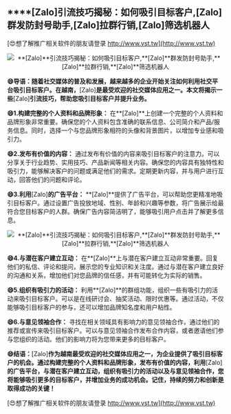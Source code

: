 ## ****[Zalo]**引流技巧揭秘：如何吸引目标客户,**[Zalo]**群发防封号助手,**[Zalo]**拉群行销,**[Zalo]**筛选机器人**

[😍想了解推广相关软件的朋友请登录 http://www.vst.tw](http://www.vst.tw)

 <center><img src="https://vst.tw/MP4/tuiguang/png/8.png" alt="**[Zalo]**引流技巧揭秘：如何吸引目标客户,**[Zalo]**群发防封号助手,**[Zalo]**拉群行销,**[Zalo]**筛选机器人"></center>

**😄导语：随着社交媒体的普及和发展，越来越多的企业开始关注如何利用社交平台吸引目标客户。在越南，**[Zalo]**是最受欢迎的社交媒体应用之一。本文将揭示一些**[Zalo]**引流技巧，帮助您吸引目标客户并提升业务。**

**😄1.构建完整的个人资料和品牌形象：**
在**[Zalo]**上创建一个完整的个人资料和品牌形象非常重要。确保您的个人资料包含准确的联系信息、公司简介和产品/服务信息。同时，选择一个与您品牌形象相符的头像和背景图片，以增加专业感和吸引力。

**😄2.发布有价值的内容：**
通过发布有价值的内容来吸引目标客户的注意力。可以分享关于行业趋势、实用技巧、产品新闻等相关内容。确保您的内容具有独特性和吸引力，能够解决客户的问题或满足他们的需求。定期更新内容，并与用户进行互动，回答他们的问题和评论。

**😄3.利用**[Zalo]**的广告平台：**
**[Zalo]**提供了广告平台，可以帮助您更精准地吸引目标客户。通过设置广告投放地域、性别、年龄和兴趣等参数，将广告展示给最符合您目标客户的人群。确保广告内容简洁明了，能够吸引用户点击并了解更多信息。

 <center><img src="https://vst.tw/MP4/tuiguang/png/5.png" alt="**[Zalo]**引流技巧揭秘：如何吸引目标客户,**[Zalo]**群发防封号助手,**[Zalo]**拉群行销,**[Zalo]**筛选机器人"></center>

**😄4.与潜在客户建立互动：**
在**[Zalo]**上与潜在客户建立互动非常重要。回复他们的私信、评论和提问，展示您的专业知识和关注度。通过与潜在客户建立良好的沟通和关系，增加他们对您品牌的信任感，并有可能转化为实际的销售。

**😄5.组织有吸引力的活动：**
利用**[Zalo]**的群组功能，组织一些有吸引力的活动来吸引目标客户。可以是在线研讨会、抽奖活动、限时优惠等。通过活动，不仅能够吸引目标客户的参与，还可以增加品牌知名度和用户粘性。

**😄6.与意见领袖合作：**
寻找在相关领域具有影响力的意见领袖合作，通过他们的推荐或宣传来吸引目标客户。可以与意见领袖合作发布合作内容，或者邀请他们参与您组织的活动。他们的影响力将为您带来更多的目标客户。

**😄结语：**[Zalo]**作为越南最受欢迎的社交媒体应用之一，为企业提供了吸引目标客户的机会。通过构建完整的个人资料和品牌形象，发布有价值的内容，利用**[Zalo]**的广告平台，与潜在客户建立互动，组织有吸引力的活动以及与意见领袖合作，您将能够吸引更多的目标客户，并增加业务的成功机会。记住，持续的努力和创新是取得成功的关键！**

[😍想了解推广相关软件的朋友请登录 http://www.vst.tw](http://www.vst.tw)



